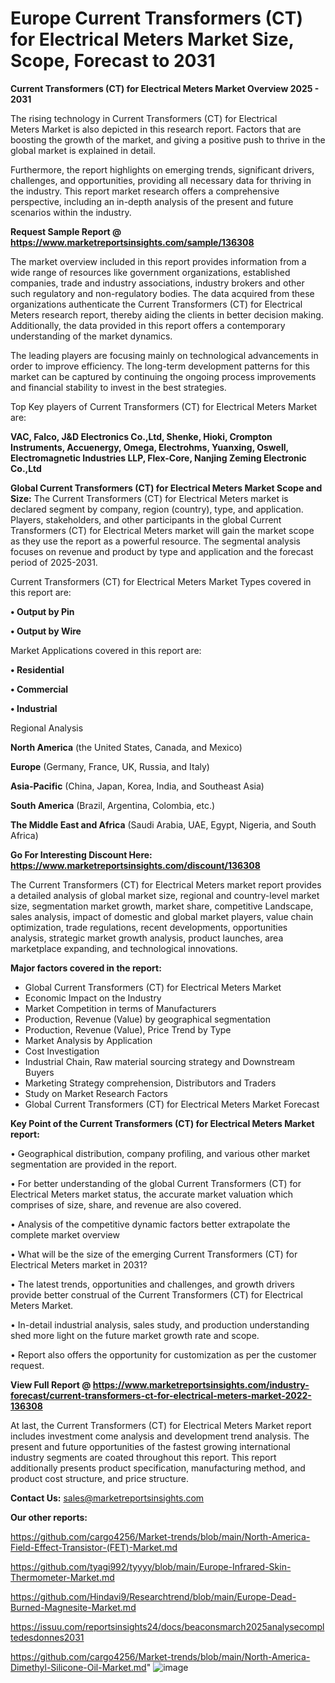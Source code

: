 # Europe Current Transformers (CT) for Electrical Meters Market Size, Scope, Forecast to 2031

<Strong> Current Transformers (CT) for Electrical Meters Market Overview 2025 - 2031</strong>

The rising technology in Current Transformers (CT) for Electrical Meters Market is also depicted in this research report. Factors that are boosting the growth of the market, and giving a positive push to thrive in the global market is explained in detail.

Furthermore, the report highlights on emerging trends, significant drivers, challenges, and opportunities, providing all necessary data for thriving in the industry. This report market research offers a comprehensive perspective, including an in-depth analysis of the present and future scenarios within the industry.

<strong>Request Sample Report @ <a href=https://www.marketreportsinsights.com/sample/136308>https://www.marketreportsinsights.com/sample/136308</a></strong>

The market overview included in this report provides information from a wide range of resources like government organizations, established companies, trade and industry associations, industry brokers and other such regulatory and non-regulatory bodies. The data acquired from these organizations authenticate the Current Transformers (CT) for Electrical Meters research report, thereby aiding the clients in better decision making. Additionally, the data provided in this report offers a contemporary understanding of the market dynamics.

The leading players are focusing mainly on technological advancements in order to improve efficiency. The long-term development patterns for this market can be captured by continuing the ongoing process improvements and financial stability to invest in the best strategies.

Top Key players of Current Transformers (CT) for Electrical Meters Market are:

<strong>VAC, Falco, J&D Electronics Co.,Ltd, Shenke, Hioki, Crompton Instruments, Accuenergy, Omega, Electrohms, Yuanxing, Oswell, Electromagnetic Industries LLP, Flex-Core, Nanjing Zeming Electronic Co.,Ltd</strong>

<strong><b>Global Current Transformers (CT) for Electrical Meters Market Scope and Size:</b></strong>
The Current Transformers (CT) for Electrical Meters market is declared segment by company, region (country), type, and application. Players, stakeholders, and other participants in the global Current Transformers (CT) for Electrical Meters market will gain the market scope as they use the report as a powerful resource. The segmental analysis focuses on revenue and product by type and application and the forecast period of 2025-2031.

Current Transformers (CT) for Electrical Meters Market Types covered in this report are:

<strong>• Output by Pin

• Output by Wire</strong>

Market Applications covered in this report are:

<strong>• Residential

• Commercial

• Industrial</strong> 

Regional Analysis

<strong>North America</strong> (the United States, Canada, and Mexico)

<strong>Europe</strong> (Germany, France, UK, Russia, and Italy)

<strong>Asia-Pacific</strong> (China, Japan, Korea, India, and Southeast Asia)

<strong>South America</strong> (Brazil, Argentina, Colombia, etc.)

<strong>The Middle East and Africa</strong> (Saudi Arabia, UAE, Egypt, Nigeria, and South Africa)

<strong>Go For Interesting Discount Here: <a href=https://www.marketreportsinsights.com/discount/136308>https://www.marketreportsinsights.com/discount/136308</a></strong>

The Current Transformers (CT) for Electrical Meters market report provides a detailed analysis of global market size, regional and country-level market size, segmentation market growth, market share, competitive Landscape, sales analysis, impact of domestic and global market players, value chain optimization, trade regulations, recent developments, opportunities analysis, strategic market growth analysis, product launches, area marketplace expanding, and technological innovations.

<strong><b>Major factors covered in the report:</b></strong>
<ul>
  <li>Global Current Transformers (CT) for Electrical Meters Market </li>
  <li>Economic Impact on the Industry</li>
  <li>Market Competition in terms of Manufacturers</li>
  <li>Production, Revenue (Value) by geographical segmentation</li>
  <li>Production, Revenue (Value), Price Trend by Type</li>
  <li>Market Analysis by Application</li>
  <li>Cost Investigation</li>
  <li>Industrial Chain, Raw material sourcing strategy and Downstream Buyers</li>
  <li>Marketing Strategy comprehension, Distributors and Traders</li>
  <li>Study on Market Research Factors</li>
  <li>Global Current Transformers (CT) for Electrical Meters Market Forecast</li>
</ul>

<strong><b>Key Point of the Current Transformers (CT) for Electrical Meters Market report:</b></strong>

• Geographical distribution, company profiling, and various other market segmentation are provided in the report.

• For better understanding of the global Current Transformers (CT) for Electrical Meters market status, the accurate market valuation which comprises of size, share, and revenue are also covered.

• Analysis of the competitive dynamic factors better extrapolate the complete market overview

• What will be the size of the emerging Current Transformers (CT) for Electrical Meters market in 2031?

• The latest trends, opportunities and challenges, and growth drivers provide better construal of the Current Transformers (CT) for Electrical Meters Market.

• In-detail industrial analysis, sales study, and production understanding shed more light on the future market growth rate and scope.

• Report also offers the opportunity for customization as per the customer request.

<strong><b>View Full Report @ <a href=https://www.marketreportsinsights.com/industry-forecast/current-transformers-ct-for-electrical-meters-market-2022-136308>https://www.marketreportsinsights.com/industry-forecast/current-transformers-ct-for-electrical-meters-market-2022-136308</a></b></strong>


At last, the Current Transformers (CT) for Electrical Meters Market report includes investment come analysis and development trend analysis. The present and future opportunities of the fastest growing international industry segments are coated throughout this report. This report additionally presents product specification, manufacturing method, and product cost structure, and price structure.

<strong>Contact Us:</strong>
sales@marketreportsinsights.com

<strong>Our other reports:</strong>

<a href=https://github.com/cargo4256/Market-trends/blob/main/North-America-Field-Effect-Transistor-(FET)-Market.md>https://github.com/cargo4256/Market-trends/blob/main/North-America-Field-Effect-Transistor-(FET)-Market.md</a>

<a href=https://github.com/tyagi992/tyyyy/blob/main/Europe-Infrared-Skin-Thermometer-Market.md>https://github.com/tyagi992/tyyyy/blob/main/Europe-Infrared-Skin-Thermometer-Market.md</a>

<a href=https://github.com/Hindavi9/Researchtrend/blob/main/Europe-Dead-Burned-Magnesite-Market.md>https://github.com/Hindavi9/Researchtrend/blob/main/Europe-Dead-Burned-Magnesite-Market.md</a>

<a href=https://issuu.com/reportsinsights24/docs/beaconsmarch2025analysecompltedesdonnes2031>https://issuu.com/reportsinsights24/docs/beaconsmarch2025analysecompltedesdonnes2031</a>

<a href=https://github.com/cargo4256/Market-trends/blob/main/North-America-Dimethyl-Silicone-Oil-Market.md>https://github.com/cargo4256/Market-trends/blob/main/North-America-Dimethyl-Silicone-Oil-Market.md</a>"
![image](https://github.com/user-attachments/assets/a8d74c76-c374-4a49-b3f8-3eebe18811ef)
